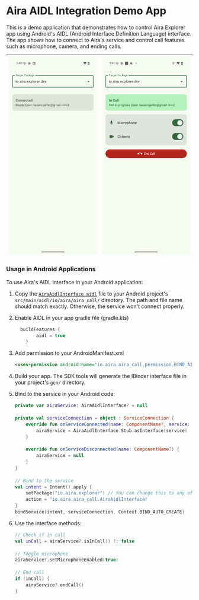 # Aira AIDL Integration Demo App

This is a demo application that demonstrates how to control Aira Explorer app using Android's AIDL (Android Interface Definition Language) interface. The app shows how to connect to Aira's service and control call features such as microphone, camera, and ending calls.

| <img src="screenshots/Screenshot_1.png" width=250/> | <img src="screenshots/Screenshot_2.png" width=250 /> |
|-------------------------------------|-----------------------------------|

### Usage in Android Applications

To use Aira's AIDL interface in your Android application:

1. Copy the [`AiraAidlInterface.aidl`](app/src/main/aidl/io/aira/aira_call/AiraAidlInterface.aidl) file to your Android project's `src/main/aidl/io/aira/aira_call/` directory. The path and file name should match exactly. Otherwise, the service won't connect properly.

2. Enable AIDL in your app gradle file (gradle.kts)

    ```kts
      buildFeatures {
            aidl = true
        }
    ```
3. Add permission to your AndroidManifest.xml

    ```xml
    <uses-permission android:name="io.aira.aira_call.permission.BIND_AIDL_SERVICE" />
    ```
   
4. Build your app. The SDK tools will generate the IBinder interface file in your project's `gen/` directory.

5. Bind to the service in your Android code:

    ```kotlin
    private var airaService: AiraAidlInterface? = null
    
    private val serviceConnection = object : ServiceConnection {
        override fun onServiceConnected(name: ComponentName?, service: IBinder?) {
            airaService = AiraAidlInterface.Stub.asInterface(service)
        }
    
        override fun onServiceDisconnected(name: ComponentName?) {
            airaService = null
        }
    }
    
    // Bind to the service
    val intent = Intent().apply {
        setPackage("io.aira.explorer") // You can change this to any of our Aira apps. 
        action = "io.aira.aira_call.AiraAidlInterface"
    }
    bindService(intent, serviceConnection, Context.BIND_AUTO_CREATE)
    
    ```

6. Use the interface methods:

    ```kotlin
    // Check if in call
    val inCall = airaService?.isInCall() ?: false
    
    // Toggle microphone
    airaService?.setMicrophoneEnabled(true)
    
    // End call
    if (inCall) {
        airaService?.endCall()
    }
    ```